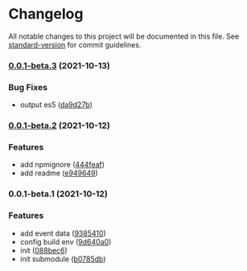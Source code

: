# Changelog

All notable changes to this project will be documented in this file. See [standard-version](https://github.com/conventional-changelog/standard-version) for commit guidelines.

### [0.0.1-beta.3](https://github.com/pokemonon/iohook/compare/v0.0.1-beta.2...v0.0.1-beta.3) (2021-10-13)


### Bug Fixes

* output es5 ([da9d27b](https://github.com/pokemonon/iohook/commit/da9d27b606d67235d1ca3669ec2e65841f9be464))

### [0.0.1-beta.2](https://github.com/pokemonon/iohook/compare/v0.0.1-beta.1...v0.0.1-beta.2) (2021-10-12)


### Features

* add npmignore ([444feaf](https://github.com/pokemonon/iohook/commit/444feaf4c0406ea18237e61292d9efa524e2f7f0))
* add readme ([e949649](https://github.com/pokemonon/iohook/commit/e9496494365dfc26fc7760ea73f66af25086704c))

### 0.0.1-beta.1 (2021-10-12)


### Features

* add event data ([9385410](https://github.com/pokemonon/iohook/commit/93854102670bc35b3af44bc9617ad46b7be96053))
* config build env ([9d640a0](https://github.com/pokemonon/iohook/commit/9d640a0915a6336addc1271c11e18cef2bde06c4))
* init ([088bec6](https://github.com/pokemonon/iohook/commit/088bec6afe9c7466e056cc7c3a62afa433df999b))
* init submodule ([b0785db](https://github.com/pokemonon/iohook/commit/b0785dbc3481c1380e3b3372fb530b7d67f62916))
